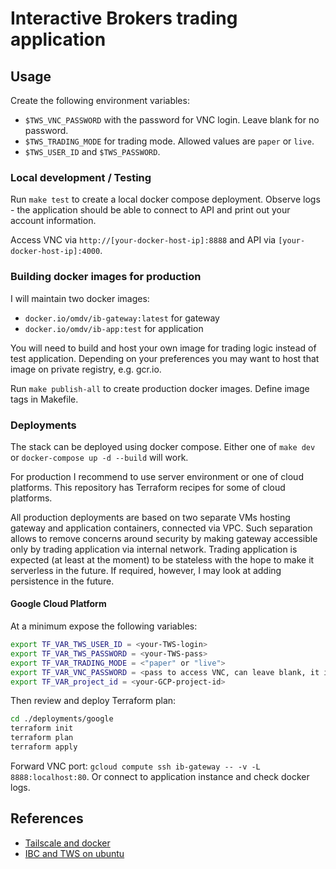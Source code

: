 # Interactive Brokers trading application

## Usage

Create the following environment variables:

- `$TWS_VNC_PASSWORD` with the password for VNC login. Leave blank for no password.
- `$TWS_TRADING_MODE` for trading mode. Allowed values are `paper` or `live`.
- `$TWS_USER_ID` and `$TWS_PASSWORD`.

### Local development / Testing

Run `make test` to create a local docker compose deployment. Observe logs - the application should be able to connect to API and print out your account information.

Access VNC via `http://[your-docker-host-ip]:8888` and API via `[your-docker-host-ip]:4000`.

### Building docker images for production

I will maintain two docker images:

- `docker.io/omdv/ib-gateway:latest` for gateway
- `docker.io/omdv/ib-app:test` for application

You will need to build and host your own image for trading logic instead of test application. Depending on your preferences you may want to host that image on private registry, e.g. gcr.io.

Run `make publish-all` to create production docker images. Define image tags in Makefile.

### Deployments

The stack can be deployed using docker compose. Either one of `make dev` or `docker-compose up -d --build` will work.

For production I recommend to use server environment or one of cloud platforms. This repository has Terraform recipes for some of cloud platforms.

All production deployments are based on two separate VMs hosting gateway and application containers, connected via VPC. Such separation allows to remove concerns around security by making gateway accessible only by trading application via internal network. Trading application is expected (at least at the moment) to be stateless with the hope to make it serverless in the future. If required, however, I may look at adding persistence in the future.

#### Google Cloud Platform

At a minimum expose the following variables:

```bash
export TF_VAR_TWS_USER_ID = <your-TWS-login>
export TF_VAR_TWS_PASSWORD = <your-TWS-pass>
export TF_VAR_TRADING_MODE = <"paper" or "live">
export TF_VAR_VNC_PASSWORD = <pass to access VNC, can leave blank, it is not exposed by default>
export TF_VAR_project_id = <your-GCP-project-id>
```

Then review and deploy Terraform plan:

```bash
cd ./deployments/google
terraform init
terraform plan
terraform apply
```

Forward VNC port: `gcloud compute ssh ib-gateway -- -v -L 8888:localhost:80`.
Or connect to application instance and check docker logs.

## References

- [Tailscale and docker](https://rnorth.org/tailscale-docker/)
- [IBC and TWS on ubuntu](https://dimon.ca/how-to-setup-ibc-and-tws-on-headless-ubuntu-in-10-minutes)
